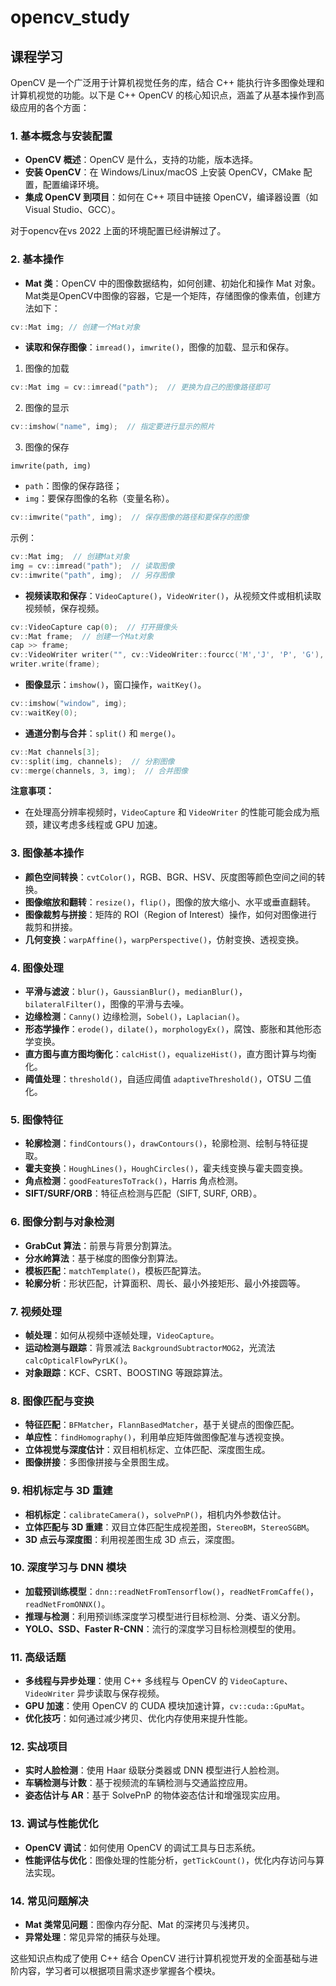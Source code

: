 # opencv_study

## 课程学习

OpenCV 是一个广泛用于计算机视觉任务的库，结合 C++ 能执行许多图像处理和计算机视觉的功能。以下是 C++ OpenCV 的核心知识点，涵盖了从基本操作到高级应用的各个方面：

### 1. 基本概念与安装配置
- **OpenCV 概述**：OpenCV 是什么，支持的功能，版本选择。
- **安装 OpenCV**：在 Windows/Linux/macOS 上安装 OpenCV，CMake 配置，配置编译环境。
- **集成 OpenCV 到项目**：如何在 C++ 项目中链接 OpenCV，编译器设置（如 Visual Studio、GCC）。

对于opencv在vs 2022 上面的环境配置已经讲解过了。





### 2. 基本操作
- **Mat 类**：OpenCV 中的图像数据结构，如何创建、初始化和操作 Mat 对象。Mat类是OpenCV中图像的容器，它是一个矩阵，存储图像的像素值，创建方法如下：

```c++
cv::Mat img; // 创建一个Mat对象
```





- **读取和保存图像**：`imread()`，`imwrite()`，图像的加载、显示和保存。

1. 图像的加载

```c++
cv::Mat img = cv::imread("path");  // 更换为自己的图像路径即可
```



2. 图像的显示

```c++
cv::imshow("name", img);  // 指定要进行显示的照片
```



3. 图像的保存

`imwrite(path, img)`

- `path`：图像的保存路径；
- `img`：要保存图像的名称（变量名称）。

```c++
cv::imwrite("path", img);  // 保存图像的路径和要保存的图像
```



示例：

```c++
cv::Mat img;  // 创建Mat对象
img = cv::imread("path");  // 读取图像
cv::imwrite("path", img);  // 另存图像
```



- **视频读取和保存**：`VideoCapture()`，`VideoWriter()`，从视频文件或相机读取视频帧，保存视频。

```c++
cv::VideoCapture cap(0);  // 打开摄像头
cv::Mat frame;  // 创建一个Mat对象
cap >> frame;
cv::VideoWriter writer("", cv::VideoWriter::fourcc('M','J', 'P', 'G'), 30, frame.size());
writer.write(frame);
```





- **图像显示**：`imshow()`，窗口操作，`waitKey()`。

```c++
cv::imshow("window", img);
cv::waitKey(0);
```



- **通道分割与合并**：`split()` 和 `merge()`。

```c++
cv::Mat channels[3];
cv::split(img, channels);  // 分割图像
cv::merge(channels, 3, img);  // 合并图像
```



**注意事项：**

- 在处理高分辨率视频时，`VideoCapture` 和 `VideoWriter` 的性能可能会成为瓶颈，建议考虑多线程或 GPU 加速。





### 3. 图像基本操作
- **颜色空间转换**：`cvtColor()`，RGB、BGR、HSV、灰度图等颜色空间之间的转换。
- **图像缩放和翻转**：`resize()`，`flip()`，图像的放大缩小、水平或垂直翻转。
- **图像裁剪与拼接**：矩阵的 ROI（Region of Interest）操作，如何对图像进行裁剪和拼接。
- **几何变换**：`warpAffine()`，`warpPerspective()`，仿射变换、透视变换。

### 4. 图像处理
- **平滑与滤波**：`blur()`，`GaussianBlur()`，`medianBlur()`，`bilateralFilter()`，图像的平滑与去噪。
- **边缘检测**：`Canny()` 边缘检测，`Sobel()`，`Laplacian()`。
- **形态学操作**：`erode()`，`dilate()`，`morphologyEx()`，腐蚀、膨胀和其他形态学变换。
- **直方图与直方图均衡化**：`calcHist()`，`equalizeHist()`，直方图计算与均衡化。
- **阈值处理**：`threshold()`，自适应阈值 `adaptiveThreshold()`，OTSU 二值化。

### 5. 图像特征
- **轮廓检测**：`findContours()`，`drawContours()`，轮廓检测、绘制与特征提取。
- **霍夫变换**：`HoughLines()`，`HoughCircles()`，霍夫线变换与霍夫圆变换。
- **角点检测**：`goodFeaturesToTrack()`，Harris 角点检测。
- **SIFT/SURF/ORB**：特征点检测与匹配（SIFT, SURF, ORB）。

### 6. 图像分割与对象检测
- **GrabCut 算法**：前景与背景分割算法。
- **分水岭算法**：基于梯度的图像分割算法。
- **模板匹配**：`matchTemplate()`，模板匹配算法。
- **轮廓分析**：形状匹配，计算面积、周长、最小外接矩形、最小外接圆等。

### 7. 视频处理
- **帧处理**：如何从视频中逐帧处理，`VideoCapture`。
- **运动检测与跟踪**：背景减法 `BackgroundSubtractorMOG2`，光流法 `calcOpticalFlowPyrLK()`。
- **对象跟踪**：KCF、CSRT、BOOSTING 等跟踪算法。

### 8. 图像匹配与变换
- **特征匹配**：`BFMatcher`，`FlannBasedMatcher`，基于关键点的图像匹配。
- **单应性**：`findHomography()`，利用单应矩阵做图像配准与透视变换。
- **立体视觉与深度估计**：双目相机标定、立体匹配、深度图生成。
- **图像拼接**：多图像拼接与全景图生成。

### 9. 相机标定与 3D 重建
- **相机标定**：`calibrateCamera()`，`solvePnP()`，相机内外参数估计。
- **立体匹配与 3D 重建**：双目立体匹配生成视差图，`StereoBM`，`StereoSGBM`。
- **3D 点云与深度图**：利用视差图生成 3D 点云，深度图。

### 10. 深度学习与 DNN 模块
- **加载预训练模型**：`dnn::readNetFromTensorflow()`，`readNetFromCaffe()`，`readNetFromONNX()`。
- **推理与检测**：利用预训练深度学习模型进行目标检测、分类、语义分割。
- **YOLO、SSD、Faster R-CNN**：流行的深度学习目标检测模型的使用。

### 11. 高级话题
- **多线程与异步处理**：使用 C++ 多线程与 OpenCV 的 `VideoCapture`、`VideoWriter` 异步读取与保存视频。
- **GPU 加速**：使用 OpenCV 的 CUDA 模块加速计算，`cv::cuda::GpuMat`。
- **优化技巧**：如何通过减少拷贝、优化内存使用来提升性能。

### 12. 实战项目
- **实时人脸检测**：使用 Haar 级联分类器或 DNN 模型进行人脸检测。
- **车辆检测与计数**：基于视频流的车辆检测与交通监控应用。
- **姿态估计与 AR**：基于 SolvePnP 的物体姿态估计和增强现实应用。

### 13. 调试与性能优化
- **OpenCV 调试**：如何使用 OpenCV 的调试工具与日志系统。
- **性能评估与优化**：图像处理的性能分析，`getTickCount()`，优化内存访问与算法实现。

### 14. 常见问题解决
- **Mat 类常见问题**：图像内存分配、Mat 的深拷贝与浅拷贝。
- **异常处理**：常见异常的捕获与处理。

这些知识点构成了使用 C++ 结合 OpenCV 进行计算机视觉开发的全面基础与进阶内容，学习者可以根据项目需求逐步掌握各个模块。